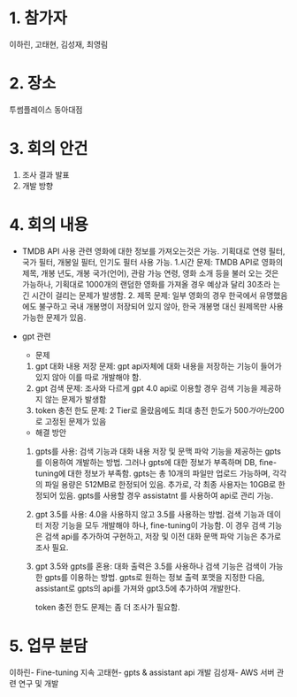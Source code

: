 # 1. 참가자
이하린, 고태현, 김성재, 최영림

# 2. 장소
투썸플레이스 동아대점

# 3. 회의 안건
1. 조사 결과 발표
2. 개발 방향

# 4. 회의 내용
* TMDB API 사용 관련
  영화에 대한 정보를 가져오는것은 가능. 기획대로 연령 필터, 국가 필터, 개봉일 필터, 인기도 필터 사용 가능.
   1.시간 문제:
    TMDB API로 영화의 제목, 개봉 년도, 개봉 국가(언어), 관람 가능 연령, 영화 소개 등을 불러 오는 것은 가능하나, 기획대로 1000개의 랜덤한 영화를 가져올 경우 예상과 달리 30초라 는 긴 시간이 걸리는 문제가 발생함.
  2. 제목 문제:
  일부 영화의 경우 한국에서 유명했음에도 불구하고 국내 개봉명이 저장되어 있지 않아, 한국 개봉명 대신 원제목만 사용 가능한 문제가 있음.

* gpt 관련
   * 문제
   1. gpt 대화 내용 저장 문제:
      gpt api자체에 대화 내용을 저장하는 기능이 들어가 있지 않아 이를 따로 개발해야 함.
  2. gpt 검색 문제:
     조사와 다르게 gpt 4.0 api로 이용할 경우 검색 기능을 제공하지 않는 문제가 발생함
  3. token 충전 한도 문제:
     2 Tier로 올랐음에도 최대 충전 한도가 500$가 아닌 200$로 고정된 문제가 있음

  * 해결 방안
  1. gpts를 사용:
       검색 기능과 대화 내용 저장 및 문맥 파악 기능을 제공하는 gpts를 이용하여 개발하는 방법. 그러나 gpts에 대한 정보가 부족하며 DB, fine-tuning에 대한 정보가 부족함.
       gpts는 총 10개의 파일만 업로드 가능하며, 각각의 파일 용량은 512MB로 한정되어 있음. 추가로, 각 최종 사용자는 10GB로 한정되어 있음.
       gpts를 사용할 경우 assistatnt 를 사용하여 api로 관리 가능.
  2. gpt 3.5를 사용:
       4.0을 사용하지 않고 3.5를 사용하는 방법. 검색 기능과 데이터 저장 기능을 모두 개발해야 하나, fine-tuning이 가능함.
       이 경우 검색 기능은 검색 api를 추가하여 구현하고, 저장 및 이전 대화 문맥 파악 기능은 추가로 조사 필요.
  3. gpt 3.5와 gpts를 혼용:
       대화 출력은 3.5를 사용하나 검색 기능은 검색이 가능한 gpts를 이용하는 방법. gpts로 원하는 정보 출력 포맷을 지정한 다음, assistant로 gpts의 api를 가져와 gpt3.5에 추가하여 개발한다.

       token 충전 한도 문제는 좀 더 조사가 필요함.

# 5. 업무 분담
이하린- Fine-tuning 지속
고태현- gpts & assistant api 개발
김성재- AWS 서버 관련 연구 및 개발
